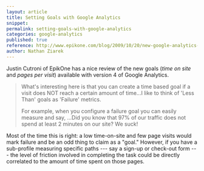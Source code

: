 ```yaml
---
layout: article
title: Setting Goals with Google Analytics
snippet: 
permalink: setting-goals-with-google-analytics
categories: google-analytics 
published: true
reference: http://www.epikone.com/blog/2009/10/20/new-google-analytics-goals/
author: Nathan Ziarek
---
```


Justin Cutroni of EpikOne has a nice review of the new goals (_time on site_ and _pages per visit_) available with version 4 of Google Analytics.

> What's interesting here is that you can create a time based goal if a visit does NOT reach a certain amount of time...I like to think of 'Less Than' goals as 'Failure' metrics.
> 
> For example, when you configure a failure goal you can easily measure and say, ...Did you know that 97% of our traffic does not spend at least 2 minutes on our site? We suck!

Most of the time this is right: a low time-on-site and few page visits would mark failure and be an odd thing to claim as a "goal." However, if you have a sub-profile measuring specific paths --- say a sign-up or check-out form --- the level of friction involved in completing the task could be directly correlated to the amount of time spent on those pages.

